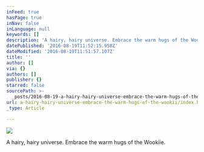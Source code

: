 ```yaml
---
inFeed: true
hasPage: true
inNav: false
inLanguage: null
keywords: []
description: 'A hairy, hairy universe. Embrace the warm hugs of the Wookiie.'
datePublished: '2016-08-19T11:52:15.958Z'
dateModified: '2016-08-19T11:51:57.107Z'
title: ''
author: []
via: {}
authors: []
publisher: {}
starred: false
sourcePath: >-
  _posts/2016-08-19-a-hairy-hairy-universe-embrace-the-warm-hugs-of-the-wookii.md
url: a-hairy-hairy-universe-embrace-the-warm-hugs-of-the-wookii/index.html
_type: Article

---
```

![](https://the-grid-user-content.s3-us-west-2.amazonaws.com/3b04c6fb-8391-4402-83e0-ce019204a4e8.jpg)

A hairy, hairy universe. Embrace the warm hugs of the Wookiie.